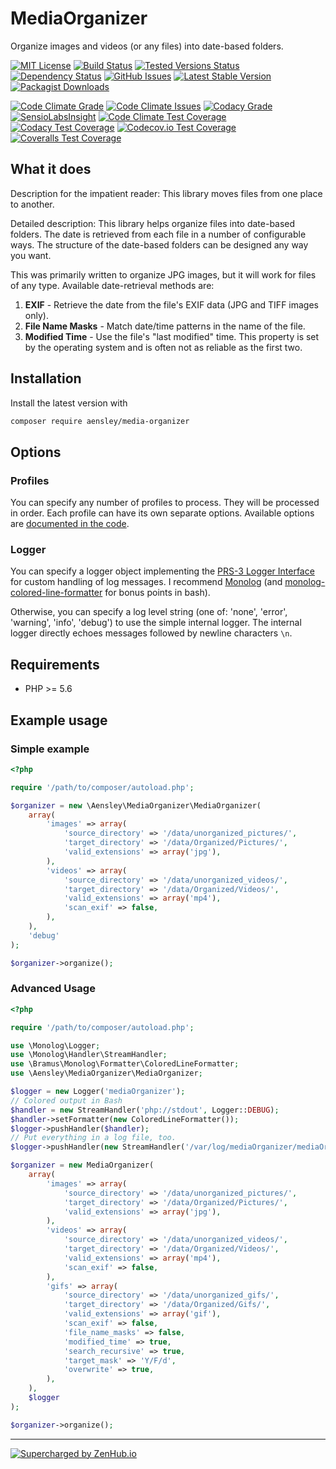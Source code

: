 # MediaOrganizer

Organize images and videos (or any files) into date-based folders.

[![MIT License](https://img.shields.io/badge/license-MIT-blue.svg)](https://github.com/aensley/media-organizer/blob/master/LICENSE)
[![Build Status](https://travis-ci.org/aensley/media-organizer.svg)](https://travis-ci.org/aensley/media-organizer)
[![Tested Versions Status](https://php-eye.com/badge/aensley/media-organizer/tested.svg?branch=dev-master)](https://php-eye.com/package/aensley/media-organizer)
[![Dependency Status](https://www.versioneye.com/php/aensley:media-organizer/dev-master/badge)](https://www.versioneye.com/php/aensley:media-organizer)
[![GitHub Issues](https://img.shields.io/github/issues-raw/aensley/media-organizer.svg)](https://github.com/aensley/media-organizer/issues)
[![Latest Stable Version](https://poser.pugx.org/aensley/media-organizer/v/stable)](https://packagist.org/packages/aensley/media-organizer)
[![Packagist Downloads](https://img.shields.io/packagist/dt/aensley/media-organizer.svg)](https://packagist.org/packages/aensley/media-organizer)

[![Code Climate Grade](https://codeclimate.com/github/aensley/media-organizer/badges/gpa.svg)](https://codeclimate.com/github/aensley/media-organizer)
[![Code Climate Issues](https://img.shields.io/codeclimate/issues/github/aensley/media-organizer.svg)](https://codeclimate.com/github/aensley/media-organizer)
[![Codacy Grade](https://api.codacy.com/project/badge/grade/a3adfef59dca4d64bafaa84afc812bdf)](https://www.codacy.com/app/awensley/media-organizer)
[![SensioLabsInsight](https://img.shields.io/sensiolabs/i/92979f61-8adf-4b59-bd0a-2ddd3169a63c.svg)](https://insight.sensiolabs.com/projects/92979f61-8adf-4b59-bd0a-2ddd3169a63c)
[![Code Climate Test Coverage](https://codeclimate.com/github/aensley/media-organizer/badges/coverage.svg)](https://codeclimate.com/github/aensley/media-organizer/coverage)
[![Codacy Test Coverage](https://api.codacy.com/project/badge/coverage/a3adfef59dca4d64bafaa84afc812bdf)](https://www.codacy.com/app/awensley/media-organizer)
[![Codecov.io Test Coverage](https://codecov.io/github/aensley/media-organizer/coverage.svg?branch=master)](https://codecov.io/github/aensley/media-organizer?branch=master)
[![Coveralls Test Coverage](https://coveralls.io/repos/github/aensley/media-organizer/badge.svg?branch=master)](https://coveralls.io/github/aensley/media-organizer?branch=master)

## What it does

Description for the impatient reader: This library moves files from one place to another.

Detailed description: This library helps organize files into date-based folders. The date is retrieved from each file in a number of configurable ways. The structure of the date-based folders can be designed any way you want.

This was primarily written to organize JPG images, but it will work for files of any type. Available date-retrieval methods are:

 1. **EXIF** - Retrieve the date from the file's EXIF data (JPG and TIFF images only).
 2. **File Name Masks** - Match date/time patterns in the name of the file.
 3. **Modified Time** - Use the file's "last modified" time. This property is set by the operating system and is often not as reliable as the first two.

## Installation

Install the latest version with

```bash
composer require aensley/media-organizer
```

## Options

### Profiles

You can specify any number of profiles to process. They will be processed in order. Each profile can have its own separate options. Available options are [documented in the code](https://github.com/aensley/media-organizer/blob/master/src/Aensley/MediaOrganizer/MediaOrganizer.php#L14).

### Logger

You can specify a logger object implementing the [PRS-3 Logger Interface](https://github.com/php-fig/fig-standards/blob/master/accepted/PSR-3-logger-interface.md) for custom handling of log messages. I recommend [Monolog](https://github.com/Seldaek/monolog) (and [monolog-colored-line-formatter](https://github.com/bramus/monolog-colored-line-formatter) for bonus points in bash).

Otherwise, you can specify a log level string (one of: 'none', 'error', 'warning', 'info', 'debug') to use the simple internal logger. The internal logger directly echoes messages followed by newline characters `\n`.

## Requirements

* PHP >= 5.6

## Example usage

### Simple example

```php
<?php

require '/path/to/composer/autoload.php';

$organizer = new \Aensley\MediaOrganizer\MediaOrganizer(
	array(
		'images' => array(
			'source_directory' => '/data/unorganized_pictures/',
			'target_directory' => '/data/Organized/Pictures/',
			'valid_extensions' => array('jpg'),
		),
		'videos' => array(
			'source_directory' => '/data/unorganized_videos/',
			'target_directory' => '/data/Organized/Videos/',
			'valid_extensions' => array('mp4'),
			'scan_exif' => false,
		),
	),
	'debug'
);

$organizer->organize();
```

### Advanced Usage

```php
<?php

require '/path/to/composer/autoload.php';

use \Monolog\Logger;
use \Monolog\Handler\StreamHandler;
use \Bramus\Monolog\Formatter\ColoredLineFormatter;
use \Aensley\MediaOrganizer\MediaOrganizer;

$logger = new Logger('mediaOrganizer');
// Colored output in Bash
$handler = new StreamHandler('php://stdout', Logger::DEBUG);
$handler->setFormatter(new ColoredLineFormatter());
$logger->pushHandler($handler);
// Put everything in a log file, too.
$logger->pushHandler(new StreamHandler('/var/log/mediaOrganizer/mediaOrganizer.log', Logger::DEBUG));

$organizer = new MediaOrganizer(
	array(
		'images' => array(
			'source_directory' => '/data/unorganized_pictures/',
			'target_directory' => '/data/Organized/Pictures/',
			'valid_extensions' => array('jpg'),
		),
		'videos' => array(
			'source_directory' => '/data/unorganized_videos/',
			'target_directory' => '/data/Organized/Videos/',
			'valid_extensions' => array('mp4'),
			'scan_exif' => false,
		),
		'gifs' => array(
			'source_directory' => '/data/unorganized_gifs/',
			'target_directory' => '/data/Organized/Gifs/',
			'valid_extensions' => array('gif'),
			'scan_exif' => false,
			'file_name_masks' => false,
			'modified_time' => true,
			'search_recursive' => true,
			'target_mask' => 'Y/F/d',
			'overwrite' => true,
		),
	),
	$logger
);

$organizer->organize();
```

----

[![Supercharged by ZenHub.io](https://raw.githubusercontent.com/ZenHubIO/support/master/zenhub-badge.png)](https://zenhub.io)
